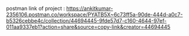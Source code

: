 postman link of project : https://ankitkumar-2356106.postman.co/workspace/PYATB5X~6c73ff5a-90de-444d-a0c7-b5326cebbe4c/collection/44694445-9fde57d7-c160-4644-97ef-011aa9337eb1?action=share&source=copy-link&creator=44694445
